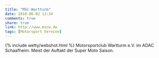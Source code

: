 ```yaml
---
title: "MSC-Wartturm"
date: 2010-06-02 13:34
comments: true
share: true
link: http://www.mscw.de
tags: [Motorsport Vereine]
---
```

{% include wetty/webshot.html %} Motorsportclub Wartturm e.V. im ADAC Schaafheim. Meist der Auftakt der Super Moto Saison.